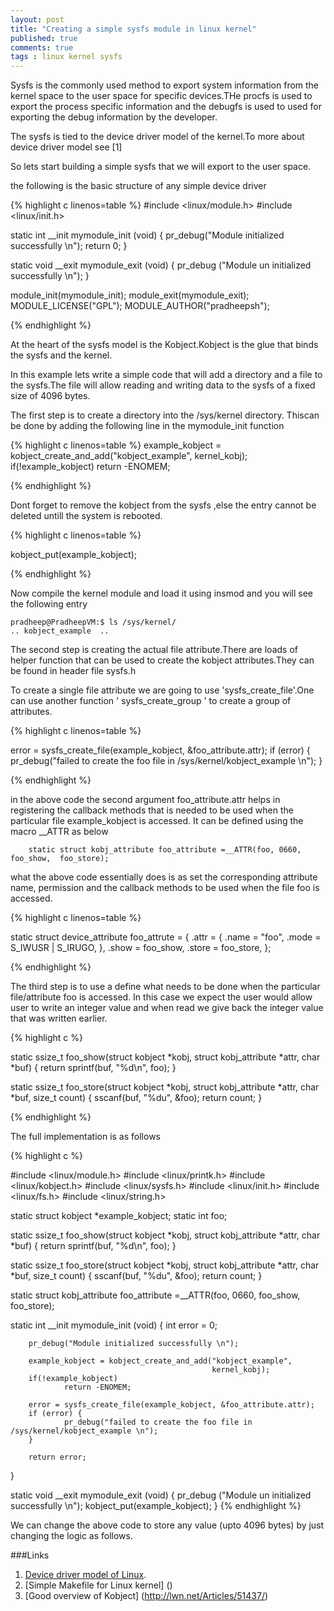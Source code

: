 ```yaml
---
layout: post
title: "Creating a simple sysfs module in linux kernel"
published: true
comments: true
tags : linux kernel sysfs
---
```

Sysfs is the commonly used method to export system information from the kernel space to the user space for specific devices.THe procfs is used to export the process specific information and the debugfs is used to used for exporting the debug information by the developer.

 The sysfs is tied to the device driver model of the kernel.To more about device driver model see [1]

So lets start building a simple sysfs that we will export to the user space.

the following is the basic structure of any simple device driver

{% highlight c linenos=table %}
#include <linux/module.h>
#include <linux/init.h>

static int __init mymodule_init (void)
{
        pr_debug("Module initialized successfully \n");
        return 0;
}

static void __exit mymodule_exit (void)
{
        pr_debug ("Module un initialized successfully \n");
}

module_init(mymodule_init);
module_exit(mymodule_exit);
MODULE_LICENSE("GPL");
MODULE_AUTHOR("pradheepsh");

{% endhighlight %}

At the heart of the sysfs model is the Kobject.Kobject is the glue that binds the sysfs and the kernel.

In this example lets write a simple code that will add a directory and a file to the sysfs.The file will allow reading and writing data to the sysfs of a fixed size of 4096 bytes.

The first step is to create a directory into the /sys/kernel directory. Thiscan be done by adding the following line in the mymodule_init function

{% highlight c linenos=table %}
example_kobject = kobject_create_and_add("kobject_example",
                                                 kernel_kobj);
if(!example_kobject)
    return -ENOMEM;

{% endhighlight %}

Dont forget to remove the kobject from the sysfs ,else the entry cannot be deleted untill the system is rebooted.

{% highlight c linenos=table %}

 kobject_put(example_kobject);

{% endhighlight %}

Now compile the kernel module and load it using insmod and you will see the following entry

```
pradheep@PradheepVM:$ ls /sys/kernel/
.. kobject_example  ..

```
The second step is creating the actual file attribute.There are loads of  helper function that can be used to create the kobject attributes.They can be found in header file sysfs.h

To create a single file attribute we are going to use 'sysfs_create_file'.One can use another function ' sysfs_create_group ' to create a group of attributes.

{% highlight c linenos=table %}

error = sysfs_create_file(example_kobject, &foo_attribute.attr);
if (error) {
 	pr_debug("failed to create the foo file in /sys/kernel/kobject_example \n");
} 

{% endhighlight %}

in the above code the second argument foo_attribute.attr helps in registering the callback methods that is needed to be used when the particular file example_kobject is accessed. It can be defined using the macro __ATTR as below

```
	static struct kobj_attribute foo_attribute =__ATTR(foo, 0660, foo_show,  foo_store);

```


what the above code essentially does is as set the corresponding attribute name, permission and the callback methods to be used when the file foo is accessed.

{% highlight c linenos=table %}

static struct device_attribute foo_attrute = {
	.attr = {
		.name = "foo",
		.mode = S_IWUSR | S_IRUGO,
	},
	.show = foo_show,
	.store = foo_store,
};

{% endhighlight %}


The third step is to use a define what needs to be done when  the particular file/attribute  foo is accessed. In this case we expect the user would allow user to write an integer value and when read we  give back the integer value that was written earlier.

{% highlight c  %}

static ssize_t foo_show(struct kobject *kobj, struct kobj_attribute *attr,
                      char *buf)
{
        return sprintf(buf, "%d\n", foo);
}

static ssize_t foo_store(struct kobject *kobj, struct kobj_attribute *attr,
                      char *buf, size_t count)
{
        sscanf(buf, "%du", &foo);
        return count;
}

{% endhighlight %}

The full implementation is as follows 

{% highlight c  %}

#include <linux/module.h>
#include <linux/printk.h>
#include <linux/kobject.h>
#include <linux/sysfs.h>
#include <linux/init.h>
#include <linux/fs.h>
#include <linux/string.h>

static struct kobject *example_kobject;
static int foo;

static ssize_t foo_show(struct kobject *kobj, struct kobj_attribute *attr,
                      char *buf)
{
        return sprintf(buf, "%d\n", foo);
}

static ssize_t foo_store(struct kobject *kobj, struct kobj_attribute *attr,
                      char *buf, size_t count)
{
        sscanf(buf, "%du", &foo);
        return count;
}


static struct kobj_attribute foo_attribute =__ATTR(foo, 0660, foo_show,
                                                   foo_store);

static int __init mymodule_init (void)
{
        int error = 0;

        pr_debug("Module initialized successfully \n");

        example_kobject = kobject_create_and_add("kobject_example",
                                                 kernel_kobj);
        if(!example_kobject)
                return -ENOMEM;

        error = sysfs_create_file(example_kobject, &foo_attribute.attr);
        if (error) {
                pr_debug("failed to create the foo file in /sys/kernel/kobject_example \n");
        }

        return error;
}

static void __exit mymodule_exit (void)
{
        pr_debug ("Module un initialized successfully \n");
        kobject_put(example_kobject);
}
{% endhighlight %}

We can change the above code to store any value (upto 4096 bytes) by just changing the logic as follows.



###Links

1. [Device driver model of Linux](http://lwn.net/Articles/31185/).
2. [Simple Makefile for Linux kernel] ()
3. [Good overview of Kobject] (http://lwn.net/Articles/51437/)
